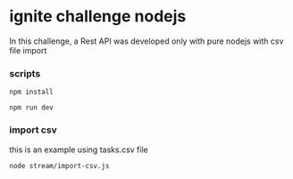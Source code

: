 # ignite challenge nodejs

In this challenge, a Rest API was developed only with pure nodejs with csv file import

### scripts

```
npm install

npm run dev
```

### import csv
this is an example using tasks.csv file 

```
node stream/import-csv.js
```